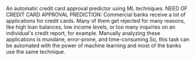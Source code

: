 An automatic credit card approval predictor using ML techniques.
NEED OF CREDIT CARD APPROVAL PREDICTION:
Commercial banks receive a lot of applications for credit cards. Many of them get rejected for many reasons, like high loan balances, low income levels, or too many inquiries on an individual's credit report, for example. Manually analyzing these applications is mundane, error-prone, and time-consuming.So, this task can be automated with the power of machine learning and most of the banks use the same technique.
